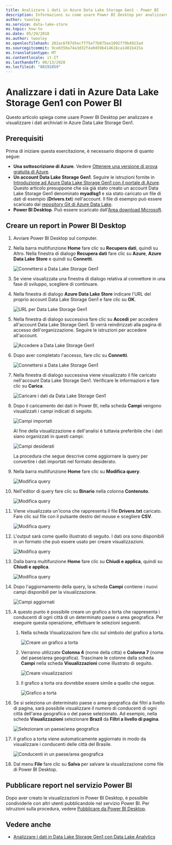 ```yaml
---
title: Analizzare i dati in Azure Data Lake Storage Gen1 - Power BI
description: Informazioni su come usare Power BI Desktop per analizzare e visualizzare i dati archiviati nel Azure Data Lake Storage Gen1.
author: twooley
ms.service: data-lake-store
ms.topic: how-to
ms.date: 05/29/2018
ms.author: twooley
ms.openlocfilehash: 282ac6f87d5ecff75e77b075ee1092f79b4923ad
ms.sourcegitcommit: 9ce0350a74a3d32f4a9459b414616ca1401b415a
ms.translationtype: MT
ms.contentlocale: it-IT
ms.lasthandoff: 08/13/2020
ms.locfileid: "88192859"
---
```

# <a name="analyze-data-in-azure-data-lake-storage-gen1-by-using-power-bi"></a>Analizzare i dati in Azure Data Lake Storage Gen1 con Power BI
Questo articolo spiega come usare Power BI Desktop per analizzare e visualizzare i dati archiviati in Azure Data Lake Storage Gen1.

## <a name="prerequisites"></a>Prerequisiti
Prima di iniziare questa esercitazione, è necessario disporre di quanto segue:

* **Una sottoscrizione di Azure**. Vedere [Ottenere una versione di prova gratuita di Azure](https://azure.microsoft.com/pricing/free-trial/).
* **Un account Data Lake Storage Gen1**. Seguire le istruzioni fornite in [Introduzione ad Azure Data Lake Storage Gen1 con il portale di Azure](data-lake-store-get-started-portal.md). Questo articolo presuppone che sia già stato creato un account Data Lake Storage Gen1 denominato **myadlsg1** e sia stato caricato un file di dati di esempio (**Drivers.txt**) nell'account. Il file di esempio può essere scaricato dal [repository Git di Azure Data Lake](https://github.com/Azure/usql/tree/master/Examples/Samples/Data/AmbulanceData/Drivers.txt).
* **Power BI Desktop**. Può essere scaricato dall'[Area download Microsoft](https://www.microsoft.com/en-us/download/details.aspx?id=45331). 

## <a name="create-a-report-in-power-bi-desktop"></a>Creare un report in Power BI Desktop
1. Avviare Power BI Desktop sul computer.
2. Nella barra multifunzione **Home** fare clic su **Recupera dati**, quindi su Altro. Nella finestra di dialogo **Recupera dati** fare clic su **Azure**, **Azure Data Lake Store** e quindi su **Connetti**.
   
    ![Connettersi a Data Lake Storage Gen1](./media/data-lake-store-power-bi/get-data-lake-store-account.png "Connettersi a Data Lake Storage Gen1")
3. Se viene visualizzata una finestra di dialogo relativa al connettore in una fase di sviluppo, scegliere di continuare.
4. Nella finestra di dialogo **Azure Data Lake Store** indicare l'URL del proprio account Data Lake Storage Gen1 e fare clic su **OK**.
   
    ![URL per Data Lake Storage Gen1](./media/data-lake-store-power-bi/get-data-lake-store-account-url.png "URL per Data Lake Storage Gen1")
5. Nella finestra di dialogo successiva fare clic su **Accedi** per accedere all'account Data Lake Storage Gen1. Si verrà reindirizzati alla pagina di accesso dell'organizzazione. Seguire le istruzioni per accedere all'account.
   
    ![Accedere a Data Lake Storage Gen1](./media/data-lake-store-power-bi/get-data-lake-store-account-signin.png "Accedere a Data Lake Storage Gen1")
6. Dopo aver completato l'accesso, fare clic su **Connetti**.
   
    ![Connettersi a Data Lake Storage Gen1](./media/data-lake-store-power-bi/get-data-lake-store-account-connect.png "Connettersi a Data Lake Storage Gen1")
7. Nella finestra di dialogo successiva viene visualizzato il file caricato nell'account Data Lake Storage Gen1. Verificare le informazioni e fare clic su **Carica**.
   
    ![Caricare i dati da Data Lake Storage Gen1](./media/data-lake-store-power-bi/get-data-lake-store-account-load.png "Caricare i dati da Data Lake Storage Gen1")
8. Dopo il caricamento dei dati in Power BI, nella scheda **Campi** vengono visualizzati i campi indicati di seguito.
   
    ![Campi importati](./media/data-lake-store-power-bi/imported-fields.png "Campi importati")
   
    Al fine della visualizzazione e dell'analisi è tuttavia preferibile che i dati siano organizzati in questi campi:
   
    ![Campi desiderati](./media/data-lake-store-power-bi/desired-fields.png "Campi desiderati")
   
    La procedura che segue descrive come aggiornare la query per convertire i dati importati nel formato desiderato.
9. Nella barra multifunzione **Home** fare clic su **Modifica query**.
   
    ![Modifica query](./media/data-lake-store-power-bi/edit-queries.png "Modifica query")
10. Nell'editor di query fare clic su **Binario** nella colonna **Contenuto**.
    
    ![Modifica query](./media/data-lake-store-power-bi/convert-query1.png "Modifica query")
11. Viene visualizzata un'icona che rappresenta il file **Drivers.txt** caricato. Fare clic sul file con il pulsante destro del mouse e scegliere **CSV**.    
    
    ![Modifica query](./media/data-lake-store-power-bi/convert-query2.png "Modifica query")
12. L'output sarà come quello illustrato di seguito. I dati ora sono disponibili in un formato che può essere usato per creare visualizzazioni.
    
    ![Modifica query](./media/data-lake-store-power-bi/convert-query3.png "Modifica query")
13. Dalla barra multifunzione **Home** fare clic su **Chiudi e applica**, quindi su **Chiudi e applica**.
    
    ![Modifica query](./media/data-lake-store-power-bi/load-edited-query.png "Modifica query")
14. Dopo l'aggiornamento della query, la scheda **Campi** contiene i nuovi campi disponibili per la visualizzazione.
    
    ![Campi aggiornati](./media/data-lake-store-power-bi/updated-query-fields.png "Campi aggiornati")
15. A questo punto è possibile creare un grafico a torta che rappresenta i conducenti di ogni città di un determinato paese o area geografica. Per eseguire questa operazione, effettuare le selezioni seguenti.
    
    1. Nella scheda Visualizzazioni fare clic sul simbolo del grafico a torta.
       
        ![Creare un grafico a torta](./media/data-lake-store-power-bi/create-pie-chart.png "Creazione di un grafico a torta")
    2. Verranno utilizzate **Colonna 4** (nome della città) e **Colonna 7** (nome del paese/area geografica). Trascinare le colonne dalla scheda **Campi** nella scheda **Visualizzazioni** come illustrato di seguito.
       
        ![Creare visualizzazioni](./media/data-lake-store-power-bi/create-visualizations.png "Creare visualizzazioni")
    3. Il grafico a torta ora dovrebbe essere simile a quello che segue.
       
        ![Grafico a torta](./media/data-lake-store-power-bi/pie-chart.png "Creare visualizzazioni")
16. Se si seleziona un determinato paese o area geografica dai filtri a livello di pagina, sarà possibile visualizzare il numero di conducenti di ogni città dell'area geografica o del paese selezionato. Ad esempio, nella scheda **Visualizzazioni** selezionare **Brazil** da **Filtri a livello di pagina**.
    
    ![Selezionare un paese/area geografica](./media/data-lake-store-power-bi/select-country.png "Selezionare un paese/area geografica")
17. Il grafico a torta viene automaticamente aggiornato in modo da visualizzare i conducenti delle città del Brasile.
    
    ![Conducenti in un paese/area geografica](./media/data-lake-store-power-bi/driver-per-country.png "Conducenti per paese/area geografica")
18. Dal menu **File** fare clic su **Salva** per salvare la visualizzazione come file di Power BI Desktop.

## <a name="publish-report-to-power-bi-service"></a>Pubblicare report nel servizio Power BI
Dopo aver creato le visualizzazioni in Power BI Desktop, è possibile condividerle con altri utenti pubblicandole nel servizio Power BI. Per istruzioni sulla procedura, vedere [Pubblicare da Power BI Desktop](https://powerbi.microsoft.com/documentation/powerbi-desktop-upload-desktop-files/).

## <a name="see-also"></a>Vedere anche
* [Analizzare i dati in Data Lake Storage Gen1 con Data Lake Analytics](../data-lake-analytics/data-lake-analytics-get-started-portal.md)

